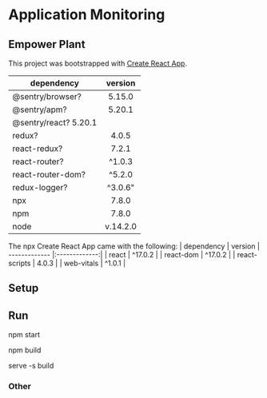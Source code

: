 # Application Monitoring
## Empower Plant

This project was bootstrapped with [Create React App](https://github.com/facebook/create-react-app).


| dependency    | version
| ------------- |:-------------:|
| @sentry/browser? | 5.15.0 |
| @sentry/apm? | 5.20.1 |
| @sentry/react? 5.20.1 | 
| redux? | 4.0.5 |
| react-redux? | 7.2.1 |
| react-router? | ^1.0.3 |
| react-router-dom? | ^5.2.0 |
| redux-logger? | ^3.0.6" |
| npx | 7.8.0 |
| npm | 7.8.0 |
| node | v.14.2.0 |

The npx Create React App came with the following:
| dependency    | version
| ------------- |:-------------:|
| react | ^17.0.2 |
| react-dom | ^17.0.2 |
| react-scripts | 4.0.3 |
| web-vitals | ^1.0.1 |

## Setup



## Run
npm start

npm build

serve -s build

### Other

